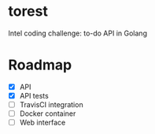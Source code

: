 # torest
Intel coding challenge: to-do API in Golang

# Roadmap
- [x] API
- [x] API tests
- [ ] TravisCI integration
- [ ] Docker container
- [ ] Web interface
